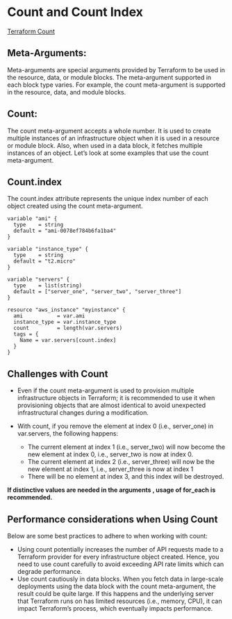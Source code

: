 # Count and Count Index

[Terraform Count](https://kodekloud.com/blog/terraform-count/)

## Meta-Arguments:
Meta-arguments are special arguments provided by Terraform to be used in the resource, data, or module blocks. The meta-argument supported in each block type varies. For example, the count meta-argument is supported in the resource, data, and module blocks.

## Count: 
The count meta-argument accepts a whole number. It is used to create multiple instances of an infrastructure object when it is used in a resource or module block. Also, when used in a data block, it fetches multiple instances of an object. Let’s look at some examples that use the count meta-argument.

## Count.index
The count.index attribute represents the unique index number of each object created using the count meta-argument. 
```
variable "ami" {
  type    = string
  default = "ami-0078ef784b6fa1ba4"
}

variable "instance_type" {
  type    = string
  default = "t2.micro"
}

variable "servers" {
  type    = list(string)
  default = ["server_one", "server_two", "server_three"]
}

resource "aws_instance" "myinstance" {
  ami           = var.ami
  instance_type = var.instance_type
  count         = length(var.servers)
  tags = {
    Name = var.servers[count.index]
  }
}

```
## Challenges with Count
* Even if the count meta-argument is used to provision multiple infrastructure objects in Terraform; it is recommended to use it when provisioning objects that are almost identical to avoid unexpected infrastructural changes during a modification.

* With count, if you remove the element at index 0 (i.e., server_one) in var.servers, the following happens:
  
  * The current element at index 1 (i.e., server_two) will now become the new element at index 0, i.e., server_two is now at index 0.
  * The current element at index 2 (i.e., server_three) will now be the new element at index 1, i.e., server_three is now at index 1
  * There will be no element at index 3, and this index will be destroyed.
    
**If distinctive values are needed in the arguments , usage of for_each is recommended.**

## Performance considerations when Using Count
Below are some best practices to adhere to when working with count:

* Using count potentially increases the number of API requests made to a Terraform provider for every infrastructure object created. Hence, you need to use count carefully to avoid exceeding API rate limits which can degrade performance.
* Use count cautiously in data blocks. When you fetch data in large-scale deployments using the data block with the count meta-argument, the result could be quite large. If this happens and the underlying server that Terraform runs on has limited resources (i.e., memory, CPU), it can impact Terraform’s process, which eventually impacts performance.
